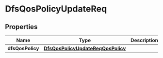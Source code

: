 # DfsQosPolicyUpdateReq

## Properties
Name | Type | Description | Notes
------------ | ------------- | ------------- | -------------
**dfsQosPolicy** | [**DfsQosPolicyUpdateReqQosPolicy**](DfsQosPolicyUpdateReqQosPolicy.md) |  | 

